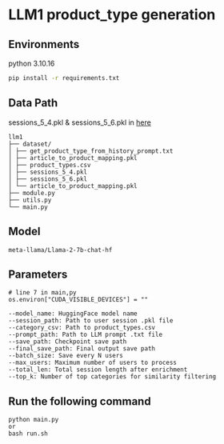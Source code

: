 # LLM1 product_type generation

Environments
---
python 3.10.16
```bash
pip install -r requirements.txt
```

Data Path
---
sessions_5_4.pkl & sessions_5_6.pkl in [here](https://drive.google.com/drive/folders/15yY3Y58dTSp_yLDWK5TkhHQZEE-My069)
```
llm1
├── dataset/
│ ├── get_product_type_from_history_prompt.txt
│ ├── article_to_product_mapping.pkl
│ ├── product_types.csv
│ ├── sessions_5_4.pkl
│ ├── sessions_5_6.pkl
│ └── article_to_product_mapping.pkl
├── module.py
├── utils.py
└── main.py
```

Model
---

```
meta-llama/Llama-2-7b-chat-hf
```
Parameters
---
```
# line 7 in main,py 
os.environ["CUDA_VISIBLE_DEVICES"] = ""

--model_name: HuggingFace model name
--session_path: Path to user session .pkl file
--category_csv: Path to product_types.csv
--prompt_path: Path to LLM prompt .txt file
--save_path: Checkpoint save path
--final_save_path: Final output save path
--batch_size: Save every N users
--max_users: Maximum number of users to process
--total_len: Total session length after enrichment
--top_k: Number of top categories for similarity filtering
```

Run the following command
---
```
python main.py
or 
bash run.sh
```
